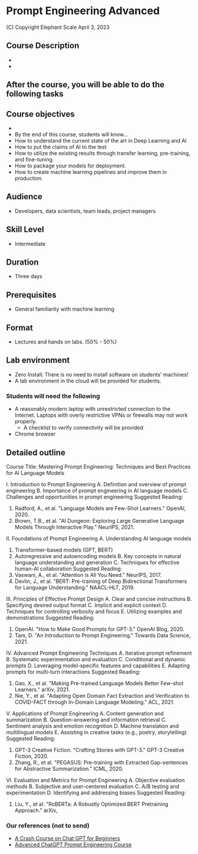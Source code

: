 # Prompt Engineering Advanced

(C) Copyright Elephant Scale
April 3, 2023

## Course Description

* 
* 

## After the course, you will be able to do the following tasks

  
## Course objectives
* 
* By the end of this course, students will know...
* How to understand the current state of the art in Deep Learning and AI
* How to put the claims of AI to the test
* How to utilize the existing results through transfer learning, pre-training, and fine-tuning.
* How to package your models for deployment.
* How to create machine learning pipelines and improve them in production.

## Audience
* Developers, data scientists, team leads, project managers

## Skill Level

* Intermediate

## Duration

* Three days

## Prerequisites
* General familiarity with machine learning


## Format
* Lectures and hands on labs. (50% - 50%)


## Lab environment
* Zero Install: There is no need to install software on students' machines!
* A lab environment in the cloud will be provided for students.

### Students will need the following
* A reasonably modern laptop with unrestricted connection to the Internet. Laptops with overly restrictive VPNs or firewalls may not work properly.
    * A checklist to verify connectivity will be provided
* Chrome browser

## Detailed outline

Course Title: Mastering Prompt Engineering: Techniques and Best Practices for AI Language Models

I. Introduction to Prompt Engineering
A. Definition and overview of prompt engineering
B. Importance of prompt engineering in AI language models
C. Challenges and opportunities in prompt engineering
Suggested Reading:
1. Radford, A., et al. "Language Models are Few-Shot Learners." OpenAI, 2020.
2. Brown, T.B., et al. "AI Dungeon: Exploring Large Generative Language Models Through Interactive Play." NeurIPS, 2021.

II. Foundations of Prompt Engineering
A. Understanding AI language models
1. Transformer-based models (GPT, BERT)
2. Autoregressive and autoencoding models
   B. Key concepts in natural language understanding and generation
   C. Techniques for effective human-AI collaboration
   Suggested Reading:
1. Vaswani, A., et al. "Attention is All You Need." NeurIPS, 2017.
2. Devlin, J., et al. "BERT: Pre-training of Deep Bidirectional Transformers for Language Understanding." NAACL-HLT, 2019.

III. Principles of Effective Prompt Design
A. Clear and concise instructions
B. Specifying desired output format
C. Implicit and explicit context
D. Techniques for controlling verbosity and focus
E. Utilizing examples and demonstrations
Suggested Reading:
1. OpenAI. "How to Make Good Prompts for GPT-3." OpenAI Blog, 2020.
2. Tam, D. "An Introduction to Prompt Engineering." Towards Data Science, 2021.

IV. Advanced Prompt Engineering Techniques
A. Iterative prompt refinement
B. Systematic experimentation and evaluation
C. Conditional and dynamic prompts
D. Leveraging model-specific features and capabilities
E. Adapting prompts for multi-turn interactions
Suggested Reading:
1. Gao, X., et al. "Making Pre-trained Language Models Better Few-shot Learners." arXiv, 2021.
2. Nie, Y., et al. "Adapting Open Domain Fact Extraction and Verification to COVID-FACT through In-Domain Language Modeling." ACL, 2021.

V. Applications of Prompt Engineering
A. Content generation and summarization
B. Question-answering and information retrieval
C. Sentiment analysis and emotion recognition
D. Machine translation and multilingual models
E. Assisting in creative tasks (e.g., poetry, storytelling)
Suggested Reading:
1. GPT-3 Creative Fiction. "Crafting Stories with GPT-3." GPT-3 Creative Fiction, 2020.
2. Zhang, R., et al. "PEGASUS: Pre-training with Extracted Gap-sentences for Abstractive Summarization." ICML, 2020.

VI. Evaluation and Metrics for Prompt Engineering
A. Objective evaluation methods
B. Subjective and user-centered evaluation
C. A/B testing and experimentation
D. Identifying and addressing biases
Suggested Reading:
1. Liu, Y., et al. "RoBERTa: A Robustly Optimized BERT Pretraining Approach." arXiv,


### Our references (not to send)

* [A Crash Course on Chat GPT for Beginners](https://www.youtube.com/watch?v=JTxsNm9IdYU)
* [Advanced ChatGPT Prompt Engineering Course](https://www.youtube.com/watch?v=-C4FCxP-QqE)